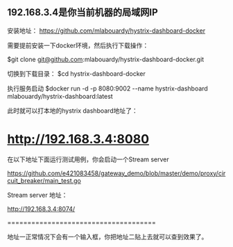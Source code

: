## 192.168.3.4是你当前机器的局域网IP


安装地址：
https://github.com/mlabouardy/hystrix-dashboard-docker

需要提前安装一下docker环境，然后执行下载操作：

$git clone git@github.com:mlabouardy/hystrix-dashboard-docker.git


切换到下载目录：
$cd hystrix-dashboard-docker

执行服务启动
$docker run -d -p 8080:9002 --name hystrix-dashboard mlabouardy/hystrix-dashboard:latest

此时就可以打本地的hystrix dashboard地址了：

http://192.168.3.4:8080
=====================================


在以下地址下面运行测试用例，你会启动一个Stream server

https://github.com/e421083458/gateway_demo/blob/master/demo/proxy/circuit_breaker/main_test.go

Stream server 地址： 

http://192.168.3.4:8074/

=====================================

地址一正常情况下会有一个输入框，你把地址二贴上去就可以查到效果了。
